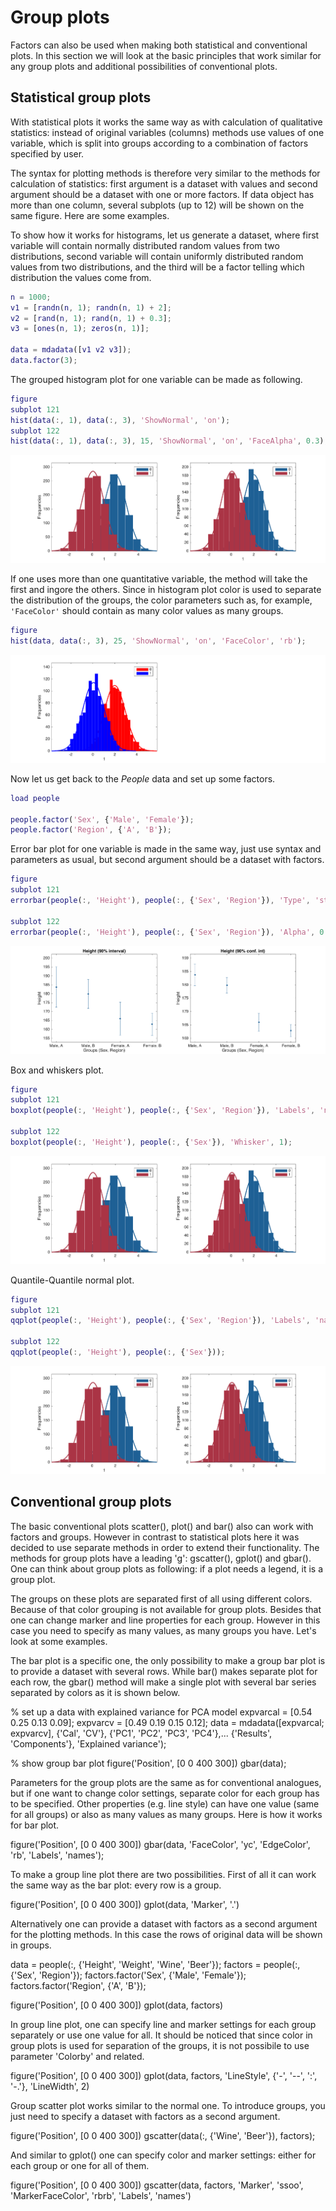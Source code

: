 # Group plots

Factors can also be used when making both statistical and conventional plots. In this section we will look at the basic principles that work similar for any group plots and additional possibilities of conventional plots.

## Statistical group plots

With statistical plots it works the same way as with calculation of qualitative statistics: instead of original variables (columns) methods use values of one variable, which is split into groups according to a combination of factors specified by user.

The syntax for plotting methods is therefore very similar to the methods for calculation of statistics: first argument is a dataset with values and second argument should be a dataset with one or more factors. If data object has more than one column, several subplots (up to 12) will be shown on the same figure. Here are some examples.

To show how it works for histograms, let us generate a dataset, where first variable will contain normally distributed random values from two distributions, second variable will contain uniformly distributed random values from two distributions, and the third will be a factor telling which distribution the values come from.

```matlab
n = 1000;
v1 = [randn(n, 1); randn(n, 1) + 2];
v2 = [rand(n, 1); rand(n, 1) + 0.3];
v3 = [ones(n, 1); zeros(n, 1)];

data = mdadata([v1 v2 v3]);
data.factor(3);
```

The grouped histogram plot for one variable can be made as following.

```matlab
figure
subplot 121
hist(data(:, 1), data(:, 3), 'ShowNormal', 'on');
subplot 122
hist(data(:, 1), data(:, 3), 15, 'ShowNormal', 'on', 'FaceAlpha', 0.3);
```

![Histogram plot with groups.](fig1.png)

If one uses more than one quantitative variable, the method will take the first and ingore the others. Since in histogram plot color is used to separate the distribution of the groups, the color parameters such as, for example, `'FaceColor'` should contain as many color values as many groups.

```matlab
figure
hist(data, data(:, 3), 25, 'ShowNormal', 'on', 'FaceColor', 'rb');
```

![Define colors for bar sets.](fig2.png)

Now let us get back to the *People* data and set up some factors.

```matlab
load people

people.factor('Sex', {'Male', 'Female'});
people.factor('Region', {'A', 'B'});
```

Error bar plot for one variable is made in the same way, just use syntax and parameters as usual, but second argument should be a dataset with factors.

```matlab
figure
subplot 121
errorbar(people(:, 'Height'), people(:, {'Sex', 'Region'}), 'Type', 'std', 'Alpha', 0.1);

subplot 122
errorbar(people(:, 'Height'), people(:, {'Sex', 'Region'}), 'Alpha', 0.1);
```

![Errorbar plots with groups.](fig3.png)

Box and whiskers plot.

```matlab
figure
subplot 121
boxplot(people(:, 'Height'), people(:, {'Sex', 'Region'}), 'Labels', 'names');

subplot 122
boxplot(people(:, 'Height'), people(:, {'Sex'}), 'Whisker', 1);
```

![Box and whiskers plots with groups.](fig1.png)

Quantile-Quantile normal plot.

```matlab
figure
subplot 121
qqplot(people(:, 'Height'), people(:, {'Sex', 'Region'}), 'Labels', 'names');

subplot 122
qqplot(people(:, 'Height'), people(:, {'Sex'}));
```

![Quantile-quantile plots with groups.](fig1.png)

## Conventional group plots

The basic conventional plots scatter(), plot() and bar() also can work with factors and groups. However in contrast to statistical plots here it was decided to use separate methods in order to extend their functionality. The methods for group plots have a leading 'g': gscatter(), gplot() and gbar(). One can think about group plots as following: if a plot needs a legend, it is a group plot.

The groups on these plots are separated first of all using different colors. Because of that color grouping is not available for group plots. Besides that one can change marker and line properties for each group. However in this case you need to specify as many values, as many groups you have. Let's look at some examples.

The bar plot is a specific one, the only possibility to make a group bar plot is to provide a dataset with several rows. While bar() makes separate plot for each row, the gbar() method will make a single plot with several bar series separated by colors as it is shown below.

% set up a data with explained variance for PCA model
expvarcal = [0.54 0.25 0.13 0.09];
expvarcv = [0.49 0.19 0.15 0.12];
data = mdadata([expvarcal; expvarcv], {'Cal', 'CV'}, {'PC1', 'PC2', 'PC3', 'PC4'},...
   {'Results', 'Components'}, 'Explained variance');

% show group bar plot
figure('Position', [0 0 400 300])
gbar(data);

Parameters for the group plots are the same as for conventional analogues, but if one want to change color settings, separate color for each group has to be specified. Other properties (e.g. line style) can have one value (same for all groups) or also as many values as many groups. Here is how it works for bar plot.

figure('Position', [0 0 400 300])
gbar(data, 'FaceColor', 'yc', 'EdgeColor', 'rb', 'Labels', 'names');

To make a group line plot there are two possibilities. First of all it can work the same way as the bar plot: every row is a group.

figure('Position', [0 0 400 300])
gplot(data, 'Marker', '.')

Alternatively one can provide a dataset with factors as a second argument for the plotting methods. In this case the rows of original data will be shown in groups.

data = people(:, {'Height', 'Weight', 'Wine', 'Beer'});
factors = people(:, {'Sex', 'Region'});
factors.factor('Sex', {'Male', 'Female'});
factors.factor('Region', {'A', 'B'});

figure('Position', [0 0 400 300])
gplot(data, factors)

In group line plot, one can specify line and marker settings for each group separately or use one value for all. It should be noticed that since color in group plots is used for separation of the groups, it is not possibile to use parameter 'Colorby' and related.

figure('Position', [0 0 400 300])
gplot(data, factors, 'LineStyle', {'-', '--', ':', '-.'}, 'LineWidth', 2)

Group scatter plot works similar to the normal one. To introduce groups, you just need to specify a dataset with factors as a second argument.

figure('Position', [0 0 400 300])
gscatter(data(:, {'Wine', 'Beer'}), factors);

And similar to gplot() one can specify color and marker settings: either for each group or one for all of them.

figure('Position', [0 0 400 300])
gscatter(data, factors, 'Marker', 'ssoo', 'MarkerFaceColor', 'rbrb', 'Labels', 'names')

